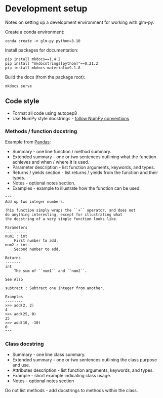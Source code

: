 # Development setup

Notes on setting up a development environment for working with glm-py. 

Create a conda environment:

```
conda create -n glm-py python=3.10
```

Install packages for documentation:

```
pip install mkdocs==1.4.2
pip install "mkdocstrings[python]"==0.21.2
pip install mkdocs-material==9.1.8
```

Build the docs (from the package root): 

```
mkdocs serve 
```

## Code style

* Format all code using autopep8
* Use NumPy style docstrings - [follow NumPy conventions](https://numpydoc.readthedocs.io/en/latest/format.html#docstring-standard)

### Methods / function docstring

Example from [Pandas](https://pandas.pydata.org/docs/development/contributing_docstring.html):

* Summary - one line function / method summary.
* Extended summary - one or two sentences outlining what the function achieves and when / where it is used.
* Parameter description - list function arguments, keywords, and types.
* Returns / yields section - list returns / yields from the function and their types.
* Notes - optional notes section.
* Examples - example to illustrate how the function can be used.

```
"""
Add up two integer numbers.

This function simply wraps the ``+`` operator, and does not
do anything interesting, except for illustrating what
the docstring of a very simple function looks like.

Parameters
----------
num1 : int
    First number to add.
num2 : int
    Second number to add.

Returns
-------
int
    The sum of ``num1`` and ``num2``.

See Also
--------
subtract : Subtract one integer from another.

Examples
--------
>>> add(2, 2)
4
>>> add(25, 0)
25
>>> add(10, -10)
0
"""
```

### Class docstring

* Summary - one line class summary.
* Extended summary - one or two sentences outlining the class purpose and use.
* Attributes description - list function arguments, keywords, and types.
* Example - short example indicating class usage.
* Notes - optional notes section

Do not list methods - add docstrings to methods within the class. 
